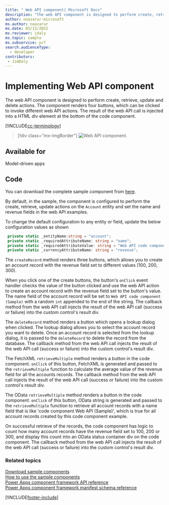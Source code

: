```yaml
---
title: " Web API component| Microsoft Docs" 
description: "The web API component is designed to perform create, retrieve, update and delete actions." 
author: noazarur-microsoft
ms.author: noazarur
ms.date: 03/12/2022
ms.reviewer: jdaly
ms.topic: sample
ms.subservice: pcf
search.audienceType: 
  - developer
contributors:
 - JimDaly
---
```

# Implementing Web API component

The web API component is designed to perform create, retrieve, update and delete actions. The component renders four buttons, which can be clicked to invoke different web API actions. The result of the web API call is injected into a HTML div element at the bottom of the code component. 

[!INCLUDE[cc-terminology](../../data-platform/includes/cc-terminology.md)]

> [!div class="mx-imgBorder"]
> ![Web API component.](../media/web-api-control.png "Web API component")

## Available for 

Model-driven apps

## Code 

You can download the complete sample component from [here](https://github.com/microsoft/PowerApps-Samples/tree/master/component-framework/WebAPIControl).

By default, in the sample, the component is configured to perform the create, retrieve, update actions on the `Account` entity and set the name and revenue fields in the web API examples.

To change the default configuration to any entity or field, update the below configuration values as shown  

 ```TypeScript
  private static _entityName:string = "account";  
  private static _requiredAttributeName: string = "name";  
  private static _requiredAttributeValue: string = "Web API code component (Sample)";  
  private static _currencyAttributeName: string = "revenue";  
 ```

The `createRecord` method renders three buttons, which allows you to create an account record with the revenue field set to different values (100, 200, 300).

When you click one of the create buttons, the button's `onClick` event handler checks the value of the button clicked and use the web API action to create an account record with the revenue field set to the button's value. The name field of the account record will be set to `Web API code component (Sample)` with a random `int` appended to the end of the string. The callback method from the web API call injects the result of the web API call (success or failure) into the custom control's result div.  
 
The `deleteRecord` method renders a button which opens a lookup dialog when clicked. The lookup dialog allows you to select the account record you want to delete. Once an account record is selected from the lookup dialog, it is passed to the `deleteRecord` to delete the record from the database. The callback method from the web API call injects the result of the web API call (success or failure) into the custom control's result div.  

The FetchXML `retrieveMultiple` method renders a button in the code component. `onClick` of this button, FetchXML is generated and passed to the `retrieveMultiple` function to calculate the average value of the revenue field for all the accounts records. The callback method from the web API call injects the result of the web API call (success or failure) into the custom control's result div.  

The OData `retrieveMultiple` method renders a button in the code component. `onClick` of this button, OData string is generated and passed to the `retrieveMultiple` function to retrieve all account records with a name field that is like 'code component Web API (Sample)', which is true for all account records created by this code component example.  

On successful retrieve of the records, the code component has logic to count how many account records have the revenue field set to 100, 200 or 300, and display this count into an OData status container div on the code component.  The callback method from the web API call injects the result of the web API call (success or failure) into the custom control's result div.  

### Related topics

[Download sample components](https://github.com/microsoft/PowerApps-Samples/tree/master/component-framework)<br/>
[How to use the sample components](../use-sample-components.md)<br/>
[Power Apps component framework API reference](../reference/index.md)<br/>
[Power Apps component framework manifest schema reference](../manifest-schema-reference/index.md)


[!INCLUDE[footer-include](../../../includes/footer-banner.md)]
